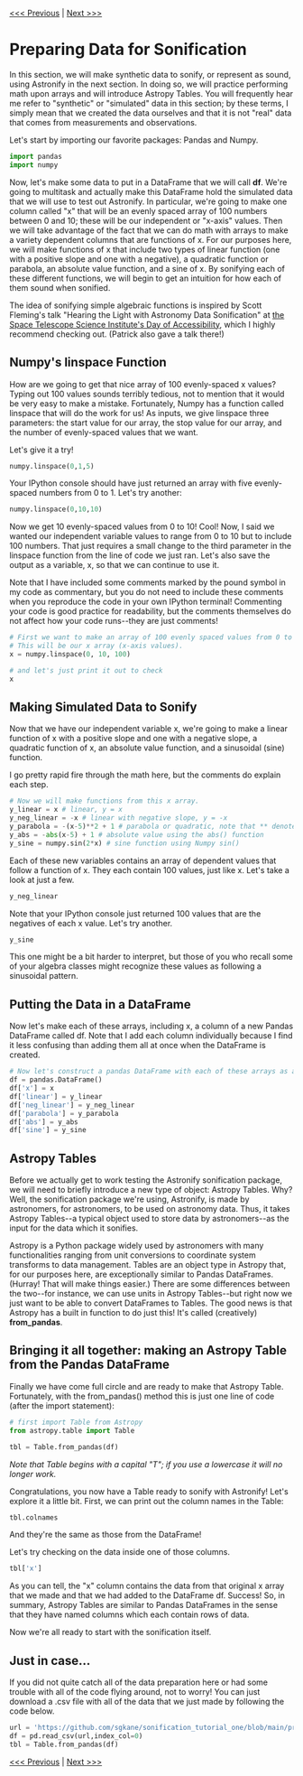 [<<< Previous](intro_to_sonification.md) | [Next >>>](introduction_to_astronify.md)

# Preparing Data for Sonification

In this section, we will make synthetic data to sonify, or represent as sound, using Astronify in the next section. In doing so, we will practice performing math upon arrays and will introduce Astropy Tables. You will frequently hear me refer to "synthetic" or "simulated" data in this section; by these terms, I simply mean that we created the data ourselves and that it is not "real" data that comes from measurements and observations.

Let's start by importing our favorite packages: Pandas and Numpy.

```python
import pandas
import numpy
```

Now, let's make some data to put in a DataFrame that we will call **df**. We're going to multitask and actually make this DataFrame hold the simulated data that we will use to test out Astronify. In particular, we're going to make one column called "x" that will be an evenly spaced array of 100 numbers between 0 and 10; these will be our independent or "x-axis" values. Then we will take advantage of the fact that we can do math with arrays to make a variety dependent columns that are functions of x. For our purposes here, we will make functions of x that include two types of linear function (one with a positive slope and one with a negative), a quadratic function or parabola, an absolute value function, and a sine of x. By sonifying each of these different functions, we will begin to get an intuition for how each of them sound when sonified.

The idea of sonifying simple algebraic functions is inspired by Scott Fleming's talk "Hearing the Light with Astronomy Data Sonification" at [the Space Telescope Science Institute's Day of Accessibility](https://iota-school.github.io/day_accessibility/), which I highly recommend checking out. (Patrick also gave a talk there!)

## Numpy's linspace Function

How are we going to get that nice array of 100 evenly-spaced x values? Typing out 100 values sounds terribly tedious, not to mention that it would be very easy to make a mistake. Fortunately, Numpy has a function called linspace that will do the work for us! As inputs, we give linspace three parameters: the start value for our array, the stop value for our array, and the number of evenly-spaced values that we want.

Let's give it a try!
```python 
numpy.linspace(0,1,5)
```

Your IPython console should have just returned an array with five evenly-spaced numbers from 0 to 1. Let's try another:

```python 
numpy.linspace(0,10,10)
```

Now we get 10 evenly-spaced values from 0 to 10! Cool! Now, I said we wanted our independent variable values to range from 0 to 10 but to include 100 numbers. That just requires a small change to the third parameter in the linspace function from the line of code we just ran. Let's also save the output as a variable, x, so that we can continue to use it.

Note that I have included some comments marked by the pound symbol in my code as commentary, but you do not need to include these comments when you reproduce the code in your own IPython terminal! Commenting your code is good practice for readability, but the comments themselves do not affect how your code runs--they are just comments!

```python 
# First we want to make an array of 100 evenly spaced values from 0 to 10 using numpy's linspace function.
# This will be our x array (x-axis values).
x = numpy.linspace(0, 10, 100)

# and let's just print it out to check
x
```

## Making Simulated Data to Sonify

Now that we have our independent variable x, we're going to make a linear function of x with a positive slope and one with a negative slope, a quadratic function of x, an absolute value function, and a sinusoidal (sine) function.

I go pretty rapid fire through the math here, but the comments do explain each step.

```python 
# Now we will make functions from this x array.
y_linear = x # linear, y = x
y_neg_linear = -x # linear with negative slope, y = -x
y_parabola = -(x-5)**2 + 1 # parabola or quadratic, note that ** denotes an exponent in Python
y_abs = -abs(x-5) + 1 # absolute value using the abs() function
y_sine = numpy.sin(2*x) # sine function using Numpy sin()
```

Each of these new variables contains an array of dependent values that follow a function of x. They each contain 100 values, just like x. Let's take a look at just a few.

```python 
y_neg_linear
```

Note that your IPython console just returned 100 values that are the negatives of each x value. Let's try another.

```python 
y_sine
```

This one might be a bit harder to interpret, but those of you who recall some of your algebra classes might recognize these values as following a sinusoidal pattern.

## Putting the Data in a DataFrame

Now let's make each of these arrays, including x, a column of a new Pandas DataFrame called df. Note that I add each column individually because I find it less confusing than adding them all at once when the DataFrame is created.

```python 
# Now let's construct a pandas DataFrame with each of these arrays as a column.
df = pandas.DataFrame()
df['x'] = x
df['linear'] = y_linear
df['neg_linear'] = y_neg_linear
df['parabola'] = y_parabola
df['abs'] = y_abs
df['sine'] = y_sine
```

## Astropy Tables
Before we actually get to work testing the Astronify sonification package, we will need to briefly introduce a new type of object: Astropy Tables. Why? Well, the sonification package we're using, Astronify, is made by astronomers, for astronomers, to be used on astronomy data. Thus, it takes Astropy Tables--a typical object used to store data by astronomers--as the input for the data which it sonifies.

Astropy is a Python package widely used by astronomers with many functionalities ranging from unit conversions to coordinate system transforms to data management. Tables are an object type in Astropy that, for our purposes here, are exceptionally similar to Pandas DataFrames. (Hurray! That will make things easier.) There are some differences between the two--for instance, we can use units in Astropy Tables--but right now we just want to be able to convert DataFrames to Tables. The good news is that Astropy has a built in function to do just this! It's called (creatively) **from_pandas**.

## Bringing it all together: making an Astropy Table from the Pandas DataFrame

Finally we have come full circle and are ready to make that Astropy Table. Fortunately, with the from_pandas() method this is just one line of code (after the import statement):

```python
# first import Table from Astropy
from astropy.table import Table

tbl = Table.from_pandas(df)
```

*Note that Table begins with a capital "T"; if you use a lowercase it will no longer work.*

Congratulations, you now have a Table ready to sonify with Astronify! Let's explore it a little bit. First, we can print out the column names in the Table:

```python
tbl.colnames
```

And they're the same as those from the DataFrame!

Let's try checking on the data inside one of those columns.

```python
tbl['x']
```

As you can tell, the "x" column contains the data from that original x array that we made and that we had added to the DataFrame df. Success! So, in summary, Astropy Tables are similar to Pandas DataFrames in the sense that they have named columns which each contain rows of data.

Now we're all ready to start with the sonification itself.

## Just in case...

If you did not quite catch all of the data preparation here or had some trouble with all of the code flying around, not to worry! You can just download a .csv file with all of the data that we just made by following the code below.

~~~python
url = 'https://github.com/sgkane/sonification_tutorial_one/blob/main/prepared_data.csv?raw=true'
df = pd.read_csv(url,index_col=0)
tbl = Table.from_pandas(df)
~~~

[<<< Previous](intro_to_sonification.md) | [Next >>>](introduction_to_astronify.md)
